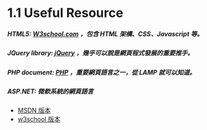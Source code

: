 # 1.1 Useful Resource

##### HTML5: [W3school.com](http://www.w3schools.com/) ，包含 HTML 架構、CSS、Javascript 等。
##### JQuery library: [jQuery](http://jquery.com/) ，幾乎可以說是網頁程式發展的重要推手。
##### PHP document: [PHP](http://php.net/manual/en/language.references.php) ，重要網頁語言之一，從 LAMP 就可以知道。
##### ASP.NET: 微軟系統的網頁語言
* [MSDN 版本](https://msdn.microsoft.com/zh-tw/library/ms178463.aspx)
* [w3school 版本](http://www.w3schools.com/aspnet/webpages_ref_classes.asp)

